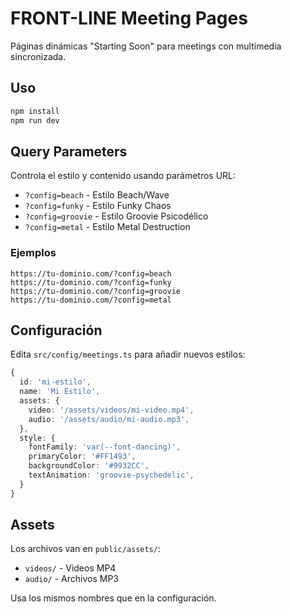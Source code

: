 # FRONT-LINE Meeting Pages

Páginas dinámicas "Starting Soon" para meetings con multimedia sincronizada.

## Uso

```bash
npm install
npm run dev
```

## Query Parameters

Controla el estilo y contenido usando parámetros URL:

- `?config=beach` - Estilo Beach/Wave
- `?config=funky` - Estilo Funky Chaos  
- `?config=groovie` - Estilo Groovie Psicodélico
- `?config=metal` - Estilo Metal Destruction

### Ejemplos

```
https://tu-dominio.com/?config=beach
https://tu-dominio.com/?config=funky
https://tu-dominio.com/?config=groovie
https://tu-dominio.com/?config=metal
```

## Configuración

Edita `src/config/meetings.ts` para añadir nuevos estilos:

```typescript
{
  id: 'mi-estilo',
  name: 'Mi Estilo',
  assets: {
    video: '/assets/videos/mi-video.mp4',
    audio: '/assets/audio/mi-audio.mp3',
  },
  style: {
    fontFamily: 'var(--font-dancing)',
    primaryColor: '#FF1493',
    backgroundColor: '#9932CC',
    textAnimation: 'groovie-psychedelic',
  }
}
```

## Assets

Los archivos van en `public/assets/`:
- `videos/` - Videos MP4
- `audio/` - Archivos MP3

Usa los mismos nombres que en la configuración.